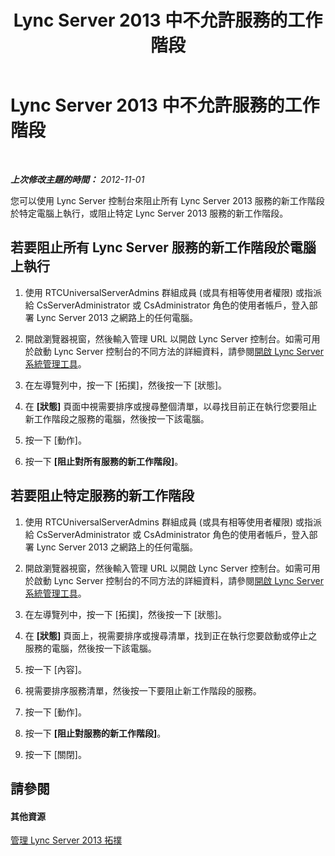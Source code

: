 ﻿---
title: Lync Server 2013 中不允許服務的工作階段
TOCTitle: Lync Server 2013 中不允許服務的工作階段
ms:assetid: 977dcc5c-2aac-48ef-86a1-a8d47b4d9e74
ms:mtpsurl: https://technet.microsoft.com/zh-tw/library/Gg182553(v=OCS.15)
ms:contentKeyID: 49291761
ms.date: 08/10/2015
mtps_version: v=OCS.15
ms.translationtype: HT
---

# Lync Server 2013 中不允許服務的工作階段

 

_**上次修改主題的時間：** 2012-11-01_

您可以使用 Lync Server 控制台來阻止所有 Lync Server 2013 服務的新工作階段於特定電腦上執行，或阻止特定 Lync Server 2013 服務的新工作階段。

## 若要阻止所有 Lync Server 服務的新工作階段於電腦上執行

1.  使用 RTCUniversalServerAdmins 群組成員 (或具有相等使用者權限) 或指派給 CsServerAdministrator 或 CsAdministrator 角色的使用者帳戶，登入部署 Lync Server 2013 之網路上的任何電腦。

2.  開啟瀏覽器視窗，然後輸入管理 URL 以開啟 Lync Server 控制台。如需可用於啟動 Lync Server 控制台的不同方法的詳細資料，請參閱[開啟 Lync Server 系統管理工具](lync-server-2013-open-lync-server-administrative-tools.md)。

3.  在左導覽列中，按一下 \[拓撲\]，然後按一下 \[狀態\]。

4.  在 **\[狀態\]** 頁面中視需要排序或搜尋整個清單，以尋找目前正在執行您要阻止新工作階段之服務的電腦，然後按一下該電腦。

5.  按一下 \[動作\]。

6.  按一下 **\[阻止對所有服務的新工作階段\]**。

## 若要阻止特定服務的新工作階段

1.  使用 RTCUniversalServerAdmins 群組成員 (或具有相等使用者權限) 或指派給 CsServerAdministrator 或 CsAdministrator 角色的使用者帳戶，登入部署 Lync Server 2013 之網路上的任何電腦。

2.  開啟瀏覽器視窗，然後輸入管理 URL 以開啟 Lync Server 控制台。如需可用於啟動 Lync Server 控制台的不同方法的詳細資料，請參閱[開啟 Lync Server 系統管理工具](lync-server-2013-open-lync-server-administrative-tools.md)。

3.  在左導覽列中，按一下 \[拓撲\]，然後按一下 \[狀態\]。

4.  在 **\[狀態\]** 頁面上，視需要排序或搜尋清單，找到正在執行您要啟動或停止之服務的電腦，然後按一下該電腦。

5.  按一下 \[內容\]。

6.  視需要排序服務清單，然後按一下要阻止新工作階段的服務。

7.  按一下 \[動作\]。

8.  按一下 **\[阻止對服務的新工作階段\]**。

9.  按一下 \[關閉\]。

## 請參閱

#### 其他資源

[管理 Lync Server 2013 拓撲](lync-server-2013-managing-the-lync-server-topology.md)

